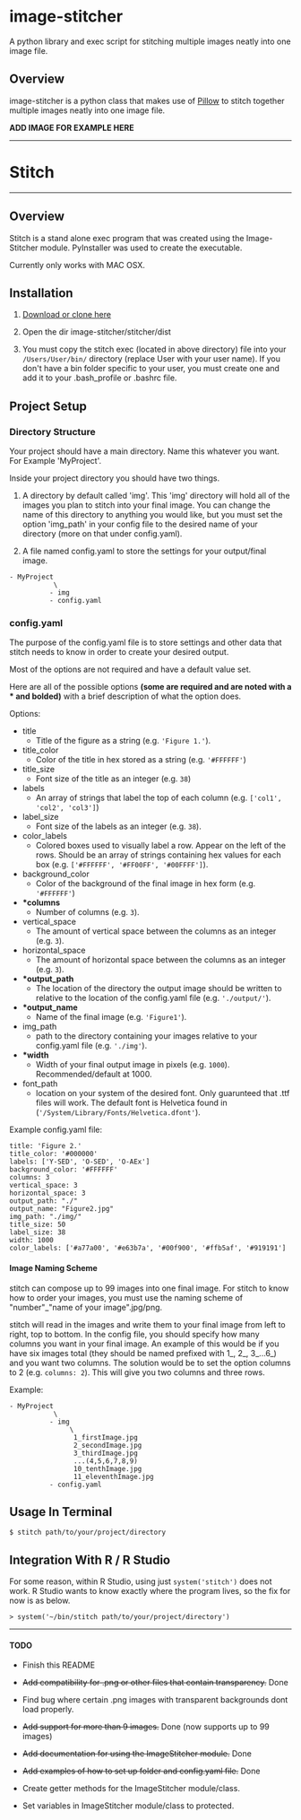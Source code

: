 # image-stitcher

A python library and exec script for stitching multiple images neatly into one image file.

## Overview

image-stitcher is a python class that makes use of [Pillow][link to pillow] to stitch together multiple images neatly into one image file.

**ADD IMAGE FOR EXAMPLE HERE**

---

# Stitch

---

## Overview

Stitch is a stand alone exec program that was created using the Image-Stitcher module. PyInstaller was used to create the executable.

Currently only works with MAC OSX.

## Installation

1. [Download or clone here](https://github.com/brag4918/image-stitcher)

2. Open the dir image-stitcher/stitcher/dist

3. You must copy the stitch exec (located in above directory) file into your `/Users/User/bin/` directory (replace User with your user name). If you don't have a bin folder specific to your user, you must create one and add it to your .bash_profile or .bashrc file.

## Project Setup

### Directory Structure

Your project should have a main directory. Name this whatever you want. For Example 'MyProject'.

Inside your project directory you should have two things.

1. A directory by default called 'img'. This 'img' directory will hold all of the images you plan to stitch into your final image. You can change the name of this directory to anything you would like, but you must set the option 'img_path' in your config file to the desired name of your directory (more on that under config.yaml).

2. A file named config.yaml to store the settings for your output/final image.


```
- MyProject
		   \
		  - img
		  - config.yaml
```

### config.yaml

The purpose of the config.yaml file is to store settings and other data that stitch needs to know in order to create your desired output.

Most of the options are not required and have a default value set. 

Here are all of the possible options **(some are required and are noted with a * and bolded)** with a brief description of what the option does.

Options:

- title
	- Title of the figure as a string (e.g. `'Figure 1.'`).
- title_color
	- Color of the title in hex stored as a string (e.g. `'#FFFFFF'`)
- title_size
	- Font size of the title as an integer (e.g. `38`)
- labels
	- An array of strings that label the top of each column (e.g. `['col1', 'col2', 'col3']`)
- label_size
	- Font size of the labels as an integer (e.g. `38`).
- color_labels
	- Colored boxes used to visually label a row. Appear on the left of the rows. Should be an array of strings containing hex values for each box (e.g. `['#FFFFFF', '#FF00FF', '#00FFFF']`).
- background_color
	- Color of the background of the final image in hex form (e.g. `'#FFFFFF'`)
- __*columns__
	- Number of columns (e.g. `3`).
- vertical_space
	- The amount of vertical space between the columns as an integer (e.g. `3`). 
- horizontal_space
	- The amount of horizontal space between the columns as an integer (e.g. `3`).
- __*output_path__
	- The location of the directory the output image should be written to relative to the location of the config.yaml file (e.g. `'./output/'`).
- __*output_name__
	- Name of the final image (e.g. `'Figure1'`).
- img_path
	- path to the directory containing your images relative to your config.yaml file (e.g. `'./img'`).
- __*width__
	- Width of your final output image in pixels (e.g. `1000`). Recommended/default at 1000.
- font_path
	- location on your system of the desired font. Only guarunteed that .ttf files will work. The default font is Helvetica found in (`'/System/Library/Fonts/Helvetica.dfont'`).

Example config.yaml file:

```
title: 'Figure 2.'
title_color: '#000000'
labels: ['Y-SED', 'O-SED', 'O-AEx']
background_color: '#FFFFFF'
columns: 3
vertical_space: 3
horizontal_space: 3
output_path: "./"
output_name: "Figure2.jpg"
img_path: "./img/"
title_size: 50
label_size: 38
width: 1000
color_labels: ['#a77a00', '#e63b7a', '#00f900', '#ffb5af', '#919191']
```

#### Image Naming Scheme

stitch can compose up to 99 images into one final image. For stitch to know how to order your images, you must use the naming scheme of "number"_"name of your image".jpg/png.

stitch will read in the images and write them to your final image from left to right, top to bottom.
In the config file, you should specify how many columns you want in your final image. An example of this would be if you have six images total (they should be named prefixed with 1\_, 2\_, 3\_...6\_) and you want two columns. The solution would be to set the option columns to 2 (e.g. `columns: 2`). This will give you two columns and three rows.

Example:

```
- MyProject
           \
          - img
               \
                1_firstImage.jpg
                2_secondImage.jpg
                3_thirdImage.jpg
                ...(4,5,6,7,8,9)
                10_tenthImage.jpg
                11_eleventhImage.jpg
          - config.yaml
```  

## Usage In Terminal

`$ stitch path/to/your/project/directory`

## Integration With R / R Studio

For some reason, within R Studio, using just `system('stitch')` does not work. R Studio wants to know exactly where the program lives, so the fix for now is as below.

`> system('~/bin/stitch path/to/your/project/directory')`

---

#### TODO

- Finish this README

- ~~Add compatibility for .png or other files that contain transparency.~~ Done

- Find bug where certain .png images with transparent backgrounds dont load properly. 

- ~~Add support for more than 9 images.~~ Done (now supports up to 99 images)

- ~~Add documentation for using the ImageStitcher module.~~ Done

- ~~Add examples of how to set up folder and config.yaml file.~~ Done 

- Create getter methods for the ImageStitcher module/class.

- Set variables in ImageStitcher module/class to protected. 

[link to pillow]: http://pillow.readthedocs.io/en/3.1.x/index.html 